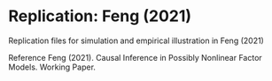 # Replication: Feng (2021)
Replication files for simulation and empirical illustration in Feng (2021)

Reference
Feng (2021). Causal Inference in Possibly Nonlinear Factor Models. Working Paper.
